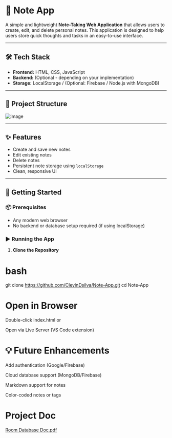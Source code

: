 # 📝 Note App

A simple and lightweight **Note-Taking Web Application** that allows users to create, edit, and delete personal notes. This application is designed to help users store quick thoughts and tasks in an easy-to-use interface.

---

## 🛠️ Tech Stack

- **Frontend:** HTML, CSS, JavaScript
- **Backend:** (Optional - depending on your implementation)
- **Storage:** LocalStorage / (Optional: Firebase / Node.js with MongoDB)

---

## 📁 Project Structure

![image](https://github.com/user-attachments/assets/e6a83e32-dd50-4f03-b959-cc0badc4031b)


---

## ✨ Features

- Create and save new notes
- Edit existing notes
- Delete notes
- Persistent note storage using `localStorage`
- Clean, responsive UI

---

## 🚀 Getting Started

### 📦 Prerequisites

- Any modern web browser
- No backend or database setup required (if using localStorage)

### ▶️ Running the App

1. **Clone the Repository**

# bash
git clone https://github.com/ClevinDsilva/Note-App.git
cd Note-App

# Open in Browser

Double-click index.html
or

Open via Live Server (VS Code extension)

# 💡 Future Enhancements
Add authentication (Google/Firebase)

Cloud database support (MongoDB/Firebase)

Markdown support for notes

Color-coded notes or tags

# Project Doc

[Room Database Doc.pdf](https://github.com/user-attachments/files/20823008/Room.Database.Doc.pdf)

